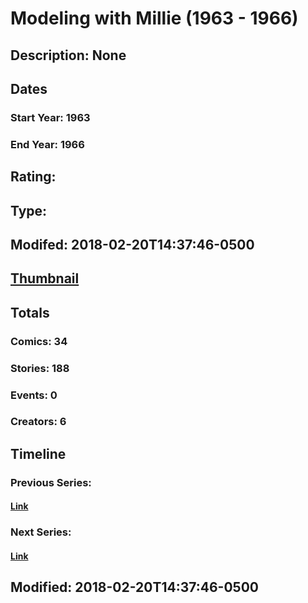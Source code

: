 # Modeling with Millie (1963 - 1966)
## Description: None
## Dates
### Start Year: 1963
### End Year: 1966
## Rating: 
## Type: 
## Modifed: 2018-02-20T14:37:46-0500
## [Thumbnail](http://i.annihil.us/u/prod/marvel/i/mg/4/10/4c363876806df.jpg)
## Totals
### Comics: 34
### Stories: 188
### Events: 0
### Creators: 6
## Timeline
### Previous Series: 
#### [Link]()
### Next Series: 
#### [Link]()
## Modified: 2018-02-20T14:37:46-0500